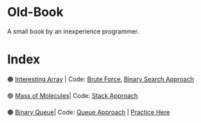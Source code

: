 # Old-Book
A small book by an inexperience programmer.

# Index
🟠 [Interesting Array](/StoreRoom/InterestingArray/InterestingArray.md) | Code: [Brute Force](/StoreRoom/InterestingArray/InterestingArray.java),  [Binary Search Approach](/StoreRoom/InterestingArray/InterestingArrayBin.java)

🟢 [Mass of Molecules](/StoreRoom/MassOfMolecules/mom.md)| Code: [Stack Approach](/StoreRoom/MassOfMolecules/mom.java)

🟠 [Binary Queue](/StoreRoom/BinaryQueue/BinaryQueue.md)| Code: [Queue Approach](/StoreRoom/BinaryQueue/BinaryQueue.java) | [Practice Here](https://practice.geeksforgeeks.org/problems/generate-binary-numbers/0)